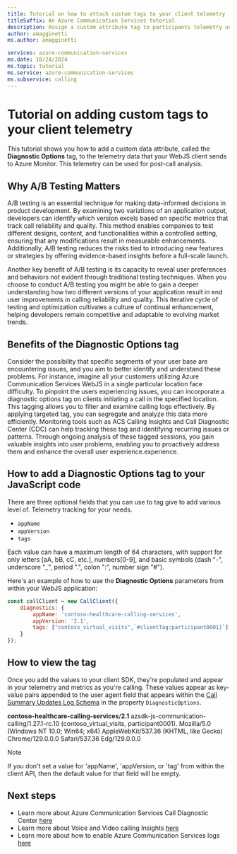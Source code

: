 ```yaml
---
title: Tutorial on how to attach custom tags to your client telemetry
titleSuffix: An Azure Communication Services tutorial
description: Assign a custom attribute tag to participants telemetry using the calling SDK.
author: amagginetti
ms.author: amagginetti

services: azure-communication-services
ms.date: 10/24/2024
ms.topic: tutorial
ms.service: azure-communication-services
ms.subservice: calling
---
```


# Tutorial on adding custom tags to your client telemetry
This tutorial shows you how to add a custom data attribute, called the **Diagnostic Options** tag, to the telemetry data that your WebJS client sends to Azure Monitor. This telemetry can be used for post-call analysis.

## Why A/B Testing Matters
A/B testing is an essential technique for making data-informed decisions in product development. By examining two variations of an application output, developers can identify which version excels based on specific metrics that track call reliability and quality. This method enables companies to test different designs, content, and functionalities within a controlled setting, ensuring that any modifications result in measurable enhancements. Additionally, A/B testing reduces the risks tied to introducing new features or strategies by offering evidence-based insights before a full-scale launch.

Another key benefit of A/B testing is its capacity to reveal user preferences and behaviors not evident through traditional testing techniques. When you choose to conduct A/B testing you might be able to gain a deeper understanding how two different versions of your application result in end user improvements in calling reliability and quality. This iterative cycle of testing and optimization cultivates a culture of continual enhancement, helping developers remain competitive and adaptable to evolving market trends.

## Benefits of the Diagnostic Options tag
Consider the possibility that specific segments of your user base are encountering issues, and you aim to better identify and understand these problems. For instance, imagine all your customers utilizing Azure Communication Services WebJS in a single particular location face difficulty. To pinpoint the users experiencing issues, you can incorporate a diagnostic options tag on clients initiating a call in the specified location. This tagging allows you to filter and examine calling logs effectively. By applying targeted tag, you can segregate and analyze this data more efficiently. Monitoring tools such as ACS Calling Insights and Call Diagnostic Center (CDC) can help tracking these tag and identifying recurring issues or patterns. Through ongoing analysis of these tagged sessions, you gain valuable insights into user problems, enabling you to proactively address them and enhance the overall user experience.experience.

## How to add a Diagnostic Options tag to your JavaScript code
There are three optional fields that you can use to tag give to add various level of. Telemetry tracking for your needs.
- `appName`
- `appVersion`
- `tags`

Each value can have a maximum length of 64 characters, with support for only letters [aA, bB, cC, etc.], numbers[0-9], and basic symbols (dash "-", underscore "_", period ".", colon ":", number sign "#").

Here's an example of how to use the **Diagnostic Options** parameters from within your WebJS application:
```js
const callClient = new CallClient({
    diagnostics: {
        appName: 'contoso-healthcare-calling-services',
        appVersion: '2.1',
        tags: ["contoso_virtual_visits",`#clientTag:participant0001}`]
    }
});
```

## How to view the tag
Once you add the values to your client SDK, they're populated and appear in your telemetry and metrics as you're calling. These values appear as key-value pairs appended to the user agent field that appears within the [Call Summary Updates Log Schema](../../concepts/analytics/logs/call-summary-updates-log-schema.md) in the property `DiagnosticOptions`. 

**contoso-healthcare-calling-services**/**2.1** azsdk-js-communication-calling/1.27.1-rc.10 (contoso_virtual_visits, participant0001). Mozilla/5.0 (Windows NT 10.0; Win64; x64) AppleWebKit/537.36 (KHTML, like Gecko) Chrome/129.0.0.0 Safari/537.36 Edg/129.0.0.0

> [!NOTE]
> If you don't set a value for 'appName', 'appVersion, or 'tag' from within the client API, then the default value for that field will be empty.

## Next steps
- Learn more about Azure Communication Services Call Diagnostic Center [here](../../concepts//voice-video-calling/call-diagnostics.md)
- Learn more about Voice and Video calling Insights [here](../../concepts/analytics/insights/voice-and-video-insights.md)
- Learn more about how to enable Azure Communication Services logs [here](../../concepts/analytics/enable-logging.md)
